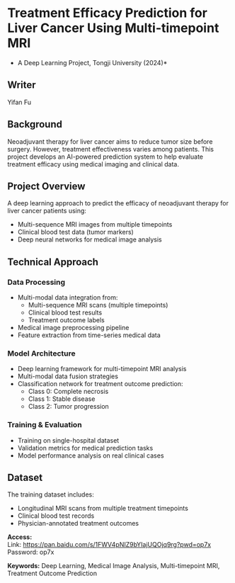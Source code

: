 # Treatment Efficacy Prediction for Liver Cancer Using Multi-timepoint MRI

* A Deep Learning Project, Tongji University (2024)*

## Writer

Yifan Fu

## Background

Neoadjuvant therapy for liver cancer aims to reduce tumor size before surgery. However, treatment effectiveness varies among patients. This project develops an AI-powered prediction system to help evaluate treatment efficacy using medical imaging and clinical data.

## Project Overview

A deep learning approach to predict the efficacy of neoadjuvant therapy for liver cancer patients using:
* Multi-sequence MRI images from multiple timepoints
* Clinical blood test data (tumor markers)
* Deep neural networks for medical image analysis

## Technical Approach

### Data Processing
* Multi-modal data integration from:
   * Multi-sequence MRI scans (multiple timepoints)
   * Clinical blood test results
   * Treatment outcome labels
* Medical image preprocessing pipeline
* Feature extraction from time-series medical data

### Model Architecture
* Deep learning framework for multi-timepoint MRI analysis
* Multi-modal data fusion strategies
* Classification network for treatment outcome prediction:
   * Class 0: Complete necrosis
   * Class 1: Stable disease
   * Class 2: Tumor progression

### Training & Evaluation
* Training on single-hospital dataset
* Validation metrics for medical prediction tasks
* Model performance analysis on real clinical cases

## Dataset

The training dataset includes:
* Longitudinal MRI scans from multiple treatment timepoints
* Clinical blood test records
* Physician-annotated treatment outcomes

**Access:**  
Link: https://pan.baidu.com/s/1FWV4pNIZ9bYIajUQOjq9rg?pwd=op7x  
Password: op7x


**Keywords:** Deep Learning, Medical Image Analysis, Multi-timepoint MRI, Treatment Outcome Prediction



